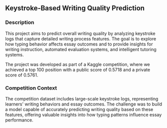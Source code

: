 ## Keystroke-Based Writing Quality Prediction
### Description

This project aims to predict overall writing quality by analyzing keystroke logs that capture detailed writing process features. The goal is to explore how typing behavior affects essay outcomes and to provide insights for writing instruction, automated evaluation systems, and intelligent tutoring systems.

The project was developed as part of a Kaggle competition, where we achieved a top 100 position with a public score of 0.5718 and a private score of 0.5761.

### Competition Context

The competition dataset includes large-scale keystroke logs, representing learners' writing behaviors and essay outcomes. The challenge was to build a model capable of accurately predicting writing quality based on these features, offering valuable insights into how typing patterns influence essay performance.

